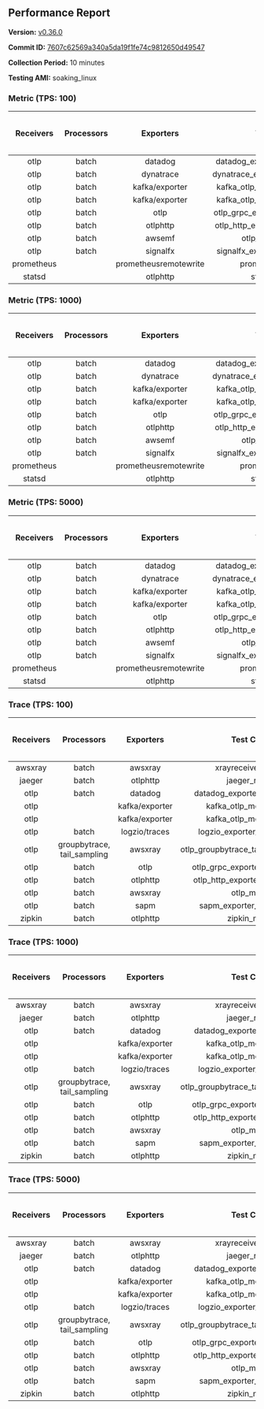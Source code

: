 ## Performance Report

**Version:** [v0.36.0](https://github.com/aws-observability/aws-otel-collector/releases/tag/v0.36.0)

**Commit ID:** [7607c62569a340a5da19f1fe74c9812650d49547](https://github.com/aws-observability/aws-otel-collector/commit/7607c62569a340a5da19f1fe74c9812650d49547)

**Collection Period:** 10 minutes

**Testing AMI:** soaking_linux


### Metric (TPS: 100)
| Receivers | Processors | Exporters | Test Case | Data Type | Instance Type | Avg CPU Usage (Percent) | Avg Memory Usage (Megabytes) | Max CPU Usage (Percent) | Max Memory Usage (Megabytes) |
|:---------:|:----------:|:---------:|:---------:|:---------:|:-------------:|:-----------------------:|:----------------------------:|:-----------------------:|:----------------------------:|
| otlp | batch | datadog | datadog_exporter_metric_mock | otlp | m5.2xlarge | 0.40 | 115.29 | 0.50 | 116.60 |
| otlp | batch | dynatrace | dynatrace_exporter_metric_mock | otlp | m5.2xlarge | 0.26 | 108.07 | 0.50 | 108.83 |
| otlp | batch | kafka/exporter | kafka_otlp_metric_mock_2_8_1 | otlp | m5.2xlarge | 8.91 | 126.36 | 10.00 | 131.47 |
| otlp | batch | kafka/exporter | kafka_otlp_metric_mock_3_2_0 | otlp | m5.2xlarge | 0.18 | 102.34 | 0.30 | 103.87 |
| otlp | batch | otlp | otlp_grpc_exporter_metric_mock | otlp | m5.2xlarge | 0.15 | 100.99 | 0.50 | 111.13 |
| otlp | batch | otlphttp | otlp_http_exporter_metric_mock | otlp | m5.2xlarge | 0.19 | 104.27 | 0.40 | 106.64 |
| otlp | batch | awsemf | otlp_metric_mock | otlp | m5.2xlarge | 0.34 | 107.40 | 0.50 | 108.23 |
| otlp | batch | signalfx | signalfx_exporter_metric_mock | otlp | m5.2xlarge | 0.22 | 112.39 | 0.50 | 114.96 |
| prometheus |  | prometheusremotewrite | prometheus_mock | prometheus | m5.2xlarge | 0.07 | 107.89 | 0.30 | 110.75 |
| statsd |  | otlphttp | statsd_mock | statsd | m5.2xlarge | 0.01 | 80.49 | 0.20 | 81.85 |

### Metric (TPS: 1000)
| Receivers | Processors | Exporters | Test Case | Data Type | Instance Type | Avg CPU Usage (Percent) | Avg Memory Usage (Megabytes) | Max CPU Usage (Percent) | Max Memory Usage (Megabytes) |
|:---------:|:----------:|:---------:|:---------:|:---------:|:-------------:|:-----------------------:|:----------------------------:|:-----------------------:|:----------------------------:|
| otlp | batch | datadog | datadog_exporter_metric_mock | otlp | m5.2xlarge | 1.64 | 124.91 | 1.90 | 126.21 |
| otlp | batch | dynatrace | dynatrace_exporter_metric_mock | otlp | m5.2xlarge | 1.33 | 112.13 | 1.50 | 112.59 |
| otlp | batch | kafka/exporter | kafka_otlp_metric_mock_2_8_1 | otlp | m5.2xlarge | 0.97 | 112.36 | 10.00 | 130.25 |
| otlp | batch | kafka/exporter | kafka_otlp_metric_mock_3_2_0 | otlp | m5.2xlarge | 10.26 | 133.36 | 10.50 | 135.06 |
| otlp | batch | otlp | otlp_grpc_exporter_metric_mock | otlp | m5.2xlarge | 0.44 | 230.29 | 3.60 | 349.54 |
| otlp | batch | otlphttp | otlp_http_exporter_metric_mock | otlp | m5.2xlarge | 0.53 | 115.78 | 0.70 | 117.36 |
| otlp | batch | awsemf | otlp_metric_mock | otlp | m5.2xlarge | 1.54 | 111.56 | 1.80 | 111.83 |
| otlp | batch | signalfx | signalfx_exporter_metric_mock | otlp | m5.2xlarge | 0.76 | 117.63 | 0.90 | 119.82 |
| prometheus |  | prometheusremotewrite | prometheus_mock | prometheus | m5.2xlarge | 0.66 | 131.67 | 1.10 | 141.91 |
| statsd |  | otlphttp | statsd_mock | statsd | m5.2xlarge | 0.01 | 81.62 | 0.10 | 82.67 |

### Metric (TPS: 5000)
| Receivers | Processors | Exporters | Test Case | Data Type | Instance Type | Avg CPU Usage (Percent) | Avg Memory Usage (Megabytes) | Max CPU Usage (Percent) | Max Memory Usage (Megabytes) |
|:---------:|:----------:|:---------:|:---------:|:---------:|:-------------:|:-----------------------:|:----------------------------:|:-----------------------:|:----------------------------:|
| otlp | batch | datadog | datadog_exporter_metric_mock | otlp | m5.2xlarge | 7.44 | 150.19 | 8.50 | 158.47 |
| otlp | batch | dynatrace | dynatrace_exporter_metric_mock | otlp | m5.2xlarge | 6.35 | 118.27 | 7.10 | 119.41 |
| otlp | batch | kafka/exporter | kafka_otlp_metric_mock_2_8_1 | otlp | m5.2xlarge | 1.57 | 118.92 | 1.80 | 121.60 |
| otlp | batch | kafka/exporter | kafka_otlp_metric_mock_3_2_0 | otlp | m5.2xlarge | 1.60 | 117.11 | 1.90 | 120.89 |
| otlp | batch | otlp | otlp_grpc_exporter_metric_mock | otlp | m5.2xlarge | 1.95 | 876.07 | 20.40 | 1424.67 |
| otlp | batch | otlphttp | otlp_http_exporter_metric_mock | otlp | m5.2xlarge | 1.81 | 119.64 | 2.10 | 122.95 |
| otlp | batch | awsemf | otlp_metric_mock | otlp | m5.2xlarge | 7.40 | 124.07 | 7.70 | 126.80 |
| otlp | batch | signalfx | signalfx_exporter_metric_mock | otlp | m5.2xlarge | 3.33 | 119.33 | 3.90 | 124.87 |
| prometheus |  | prometheusremotewrite | prometheus_mock | prometheus | m5.2xlarge | 4.27 | 241.77 | 6.90 | 273.11 |
| statsd |  | otlphttp | statsd_mock | statsd | m5.2xlarge | 0.01 | 81.86 | 0.10 | 83.29 |

### Trace (TPS: 100)
| Receivers | Processors | Exporters | Test Case | Data Type | Instance Type | Avg CPU Usage (Percent) | Avg Memory Usage (Megabytes) | Max CPU Usage (Percent) | Max Memory Usage (Megabytes) |
|:---------:|:----------:|:---------:|:---------:|:---------:|:-------------:|:-----------------------:|:----------------------------:|:-----------------------:|:----------------------------:|
| awsxray | batch | awsxray | xrayreceiver_mock | xray | m5.2xlarge | 3.60 | 107.53 | 3.80 | 108.83 |
| jaeger | batch | otlphttp | jaeger_mock | jaeger | m5.2xlarge | 0.04 | 82.11 | 0.10 | 83.38 |
| otlp | batch | datadog | datadog_exporter_trace_mock | otlp | m5.2xlarge | 0.05 | 85.58 | 0.20 | 87.34 |
| otlp |  | kafka/exporter | kafka_otlp_mock_2_8_1 | otlp | m5.2xlarge | 0.17 | 89.81 | 0.30 | 92.99 |
| otlp |  | kafka/exporter | kafka_otlp_mock_3_2_0 | otlp | m5.2xlarge | 0.15 | 89.25 | 0.30 | 94.25 |
| otlp | batch | logzio/traces | logzio_exporter_trace_mock | otlp | m5.2xlarge | 0.04 | 81.94 | 0.20 | 82.90 |
| otlp | groupbytrace, tail_sampling | awsxray | otlp_groupbytrace_tailsampling_mock | otlp | m5.2xlarge | 0.03 | 83.22 | 0.20 | 84.78 |
| otlp | batch | otlp | otlp_grpc_exporter_trace_mock | otlp | m5.2xlarge | 0.04 | 83.10 | 0.20 | 84.48 |
| otlp | batch | otlphttp | otlp_http_exporter_trace_mock | otlp | m5.2xlarge | 0.05 | 81.52 | 0.20 | 82.92 |
| otlp | batch | awsxray | otlp_mock | otlp | m5.2xlarge | 0.03 | 81.92 | 0.20 | 83.50 |
| otlp | batch | sapm | sapm_exporter_trace_mock | otlp | m5.2xlarge | 0.05 | 81.38 | 0.20 | 82.49 |
| zipkin | batch | otlphttp | zipkin_mock | zipkin | m5.2xlarge | 0.04 | 81.20 | 0.20 | 82.38 |

### Trace (TPS: 1000)
| Receivers | Processors | Exporters | Test Case | Data Type | Instance Type | Avg CPU Usage (Percent) | Avg Memory Usage (Megabytes) | Max CPU Usage (Percent) | Max Memory Usage (Megabytes) |
|:---------:|:----------:|:---------:|:---------:|:---------:|:-------------:|:-----------------------:|:----------------------------:|:-----------------------:|:----------------------------:|
| awsxray | batch | awsxray | xrayreceiver_mock | xray | m5.2xlarge | 17.34 | 112.45 | 17.80 | 114.28 |
| jaeger | batch | otlphttp | jaeger_mock | jaeger | m5.2xlarge | 0.04 | 83.05 | 0.20 | 84.75 |
| otlp | batch | datadog | datadog_exporter_trace_mock | otlp | m5.2xlarge | 0.06 | 84.03 | 0.20 | 85.19 |
| otlp |  | kafka/exporter | kafka_otlp_mock_2_8_1 | otlp | m5.2xlarge | 0.06 | 87.14 | 0.10 | 91.41 |
| otlp |  | kafka/exporter | kafka_otlp_mock_3_2_0 | otlp | m5.2xlarge | 0.05 | 87.73 | 0.20 | 92.50 |
| otlp | batch | logzio/traces | logzio_exporter_trace_mock | otlp | m5.2xlarge | 0.04 | 81.46 | 0.10 | 82.67 |
| otlp | groupbytrace, tail_sampling | awsxray | otlp_groupbytrace_tailsampling_mock | otlp | m5.2xlarge | 0.04 | 83.54 | 0.20 | 84.93 |
| otlp | batch | otlp | otlp_grpc_exporter_trace_mock | otlp | m5.2xlarge | 0.04 | 82.94 | 0.20 | 84.39 |
| otlp | batch | otlphttp | otlp_http_exporter_trace_mock | otlp | m5.2xlarge | 0.04 | 83.79 | 0.20 | 85.10 |
| otlp | batch | awsxray | otlp_mock | otlp | m5.2xlarge | 0.04 | 82.82 | 0.10 | 83.66 |
| otlp | batch | sapm | sapm_exporter_trace_mock | otlp | m5.2xlarge | 0.04 | 82.98 | 0.20 | 84.09 |
| zipkin | batch | otlphttp | zipkin_mock | zipkin | m5.2xlarge | 0.04 | 81.00 | 0.20 | 82.45 |

### Trace (TPS: 5000)
| Receivers | Processors | Exporters | Test Case | Data Type | Instance Type | Avg CPU Usage (Percent) | Avg Memory Usage (Megabytes) | Max CPU Usage (Percent) | Max Memory Usage (Megabytes) |
|:---------:|:----------:|:---------:|:---------:|:---------:|:-------------:|:-----------------------:|:----------------------------:|:-----------------------:|:----------------------------:|
| awsxray | batch | awsxray | xrayreceiver_mock | xray | m5.2xlarge | 25.24 | 121.14 | 26.60 | 129.30 |
| jaeger | batch | otlphttp | jaeger_mock | jaeger | m5.2xlarge | 0.04 | 82.76 | 0.20 | 83.39 |
| otlp | batch | datadog | datadog_exporter_trace_mock | otlp | m5.2xlarge | 0.05 | 86.28 | 0.20 | 87.31 |
| otlp |  | kafka/exporter | kafka_otlp_mock_2_8_1 | otlp | m5.2xlarge | 0.06 | 87.67 | 0.20 | 89.16 |
| otlp |  | kafka/exporter | kafka_otlp_mock_3_2_0 | otlp | m5.2xlarge | 0.06 | 86.97 | 0.30 | 91.21 |
| otlp | batch | logzio/traces | logzio_exporter_trace_mock | otlp | m5.2xlarge | 0.04 | 83.35 | 0.10 | 84.04 |
| otlp | groupbytrace, tail_sampling | awsxray | otlp_groupbytrace_tailsampling_mock | otlp | m5.2xlarge | 0.04 | 82.55 | 0.20 | 83.73 |
| otlp | batch | otlp | otlp_grpc_exporter_trace_mock | otlp | m5.2xlarge | 0.04 | 81.45 | 0.20 | 82.82 |
| otlp | batch | otlphttp | otlp_http_exporter_trace_mock | otlp | m5.2xlarge | 0.04 | 82.13 | 0.10 | 83.09 |
| otlp | batch | awsxray | otlp_mock | otlp | m5.2xlarge | 0.04 | 81.70 | 0.20 | 82.39 |
| otlp | batch | sapm | sapm_exporter_trace_mock | otlp | m5.2xlarge | 0.04 | 82.94 | 0.20 | 83.66 |
| zipkin | batch | otlphttp | zipkin_mock | zipkin | m5.2xlarge | 0.04 | 81.19 | 0.20 | 82.33 |
